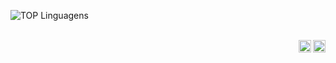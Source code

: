 ![TOP Linguagens](https://github-readme-stats.vercel.app/api/top-langs/?username=brunojcamargo&layout=compact&theme=dracula)

<br>
<a target="_blank" href="https://www.linkedin.com/in/brunojcamargo">
  <img align="right" src="https://user-images.githubusercontent.com/17799292/129457914-2b555141-8514-4918-8c25-38b5f8ec2939.png" height="20" width="20" />
</a>

<a target="_blank" href="https://gitlab.com/brunojcamargo">
  <img align="right" src="https://user-images.githubusercontent.com/17799292/129620557-469dd0b5-c912-453c-813e-d158d180fb40.png" height="20" width="20" />
</a>
